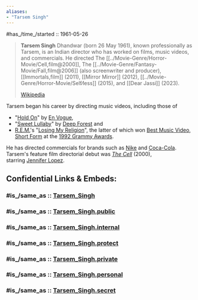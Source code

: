 ```yaml
---
aliases:
- "Tarsem Singh"
---
```


#has_/time_/started :: 1961-05-26  

> **Tarsem Singh** Dhandwar (born 26 May 1961), known professionally as Tarsem, 
> is an Indian director who has worked on films, music videos, and commercials. 
> He directed The [[../Movie-Genre/Horror-Movie/Cell,film@2000]], The [[../Movie-Genre/Fantasy-Movie/Fall,film@2006]] (also screenwriter and producer), 
> [[Immortals,film]] (2011),  [[Mirror Mirror]] (2012), [[../Movie-Genre/Horror-Movie/Self⁄less]] (2015), and [[Dear Jassi]] (2023).
>
> [Wikipedia](https://en.wikipedia.org/wiki/Tarsem%20Singh)


Tarsem began his career by directing music videos, including those of 
- "[Hold On](https://en.wikipedia.org/wiki/Hold_On_(En_Vogue_song) "Hold On (En Vogue song)")" by [En Vogue](https://en.wikipedia.org/wiki/En_Vogue "En Vogue"), 
- "[Sweet Lullaby](https://en.wikipedia.org/wiki/Sweet_Lullaby "Sweet Lullaby")" by [Deep Forest](https://en.wikipedia.org/wiki/Deep_Forest "Deep Forest") and 
- [R.E.M.](https://en.wikipedia.org/wiki/R.E.M. "R.E.M.")'s "[Losing My Religion](https://en.wikipedia.org/wiki/Losing_My_Religion "Losing My Religion")", 
the latter of which won [Best Music Video, Short Form](https://en.wikipedia.org/wiki/Grammy_Award_for_Best_Short_Form_Music_Video "Grammy Award for Best Short Form Music Video") at the [1992 Grammy Awards](https://en.wikipedia.org/wiki/1992_Grammy "1992 Grammy"). 

He has directed commercials for brands such as [Nike](https://en.wikipedia.org/wiki/Nike_Inc. "Nike Inc.") and [Coca-Cola](https://en.wikipedia.org/wiki/Coca-Cola "Coca-Cola").
Tarsem's feature film directorial debut was _[The Cell](https://en.wikipedia.org/wiki/The_Cell_(film) "The Cell (film)")_ (2000), starring [Jennifer Lopez](https://en.wikipedia.org/wiki/Jennifer_Lopez "Jennifer Lopez").


## Confidential Links & Embeds: 

### #is_/same_as :: [Tarsem_Singh](/_Standards/Society/Communication/Media/Movie/Movie-Genre/Movie-Director/Tarsem_Singh.md) 

### #is_/same_as :: [Tarsem_Singh.public](/_public/Society/Communication/Media/Movie/Movie-Genre/Movie-Director/Tarsem_Singh.public.md) 

### #is_/same_as :: [Tarsem_Singh.internal](/_internal/Society/Communication/Media/Movie/Movie-Genre/Movie-Director/Tarsem_Singh.internal.md) 

### #is_/same_as :: [Tarsem_Singh.protect](/_protect/Society/Communication/Media/Movie/Movie-Genre/Movie-Director/Tarsem_Singh.protect.md) 

### #is_/same_as :: [Tarsem_Singh.private](/_private/Society/Communication/Media/Movie/Movie-Genre/Movie-Director/Tarsem_Singh.private.md) 

### #is_/same_as :: [Tarsem_Singh.personal](/_personal/Society/Communication/Media/Movie/Movie-Genre/Movie-Director/Tarsem_Singh.personal.md) 

### #is_/same_as :: [Tarsem_Singh.secret](/_secret/Society/Communication/Media/Movie/Movie-Genre/Movie-Director/Tarsem_Singh.secret.md)

